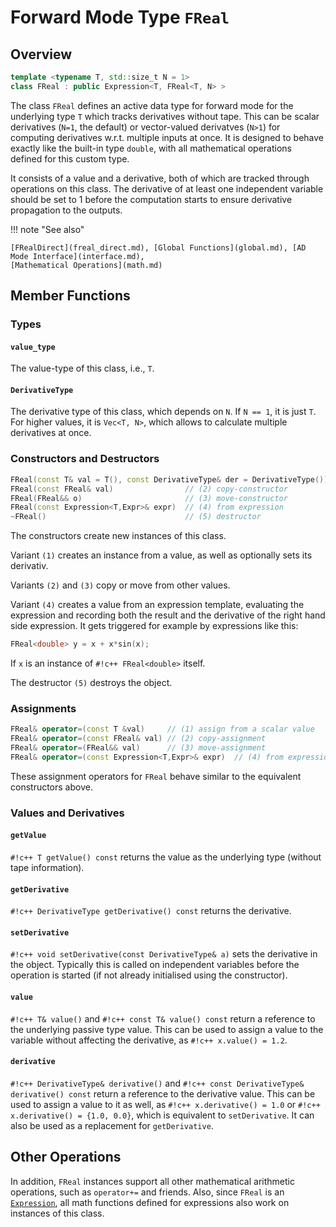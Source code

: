 # Forward Mode Type `FReal`

## Overview

```c++
template <typename T, std::size_t N = 1>
class FReal : public Expression<T, FReal<T, N> >
```

The class `FReal` defines an active data type for forward mode for the underlying type `T`
which tracks derivatives without tape.
This can be scalar derivatives (`N=1`, the default) or vector-valued derivatves (`N>1`)
for computing derivatives w.r.t. multiple inputs at once.
It is designed to behave exactly like the built-in type `double`,
with all mathematical operations defined for this custom type.

It consists of a value and a derivative, both of which are tracked through
operations on this class. The derivative of at least one independent
variable should be set to 1 before the computation starts to ensure derivative
propagation to the outputs.

!!! note "See also"

    [FRealDirect](freal_direct.md), [Global Functions](global.md), [AD Mode Interface](interface.md),
    [Mathematical Operations](math.md)

## Member Functions

### Types

#### `value_type`

The value-type of this class, i.e., `T`.

#### `DerivativeType`

The derivative type of this class, which depends on `N`. If `N == 1`, it is just `T`. 
For higher values, it is `Vec<T, N>`, which allows to calculate multiple derivatives at once.

### Constructors and Destructors

```c++
FReal(const T& val = T(), const DerivativeType& der = DerivativeType()) // (1) construct from value(s)
FReal(const FReal& val)                // (2) copy-constructor
FReal(FReal&& o)                       // (3) move-constructor
FReal(const Expression<T,Expr>& expr)  // (4) from expression
~FReal()                               // (5) destructor
```

The constructors create new instances of this class.

Variant `(1)` creates an instance from a value, as well as optionally sets
its derivativ.

Variants `(2)` and `(3)` copy or move from other values.

Variant `(4)` creates a value from an expression template, evaluating the expression
and recording both the result and the derivative of the right hand side expression.
It gets triggered for example by expressions like this:

```c++
FReal<double> y = x + x*sin(x);
```

If `x` is an instance of `#!c++ FReal<double>` itself.

The destructor `(5)` destroys the object.

### Assignments

```c++
FReal& operator=(const T &val)     // (1) assign from a scalar value
FReal& operator=(const FReal& val) // (2) copy-assignment
FReal& operator=(FReal&& val)      // (3) move-assignment
FReal& operator=(const Expression<T,Expr>& expr)  // (4) from expression
```

These assignment operators for `FReal` behave similar to the equivalent
constructors above.

### Values and Derivatives

#### `getValue`

`#!c++ T getValue() const` returns the value as the underlying type (without tape information).

#### `getDerivative`

`#!c++ DerivativeType getDerivative() const` returns the derivative.

#### `setDerivative`

`#!c++ void setDerivative(const DerivativeType& a)` sets the derivative in the object.
Typically this is called on independent variables before the operation is started
(if not already initialised using the constructor).

#### `value`

`#!c++ T& value()` and `#!c++ const T& value() const` return a reference to the underlying
passive type value.
This can be used to assign a value to the variable without affecting the derivative, as `#!c++ x.value() = 1.2`.

#### `derivative`

`#!c++ DerivativeType& derivative()` and `#!c++ const DerivativeType& derivative() const` 
return a reference to the derivative value.
This can be used to assign a value to it as well, as `#!c++ x.derivative() = 1.0`
or `#!c++ x.derivative() = {1.0, 0.0}`,
which is equivalent to `setDerivative`.
It can also be used as a replacement for `getDerivative`.

## Other Operations

In addition, `FReal` instances support all other mathematical arithmetic operations,
such as `operator+=` and friends.
Also, since `FReal` is an [`Expression`](expressions.md),
all math functions defined for expressions also work on instances of this class.
